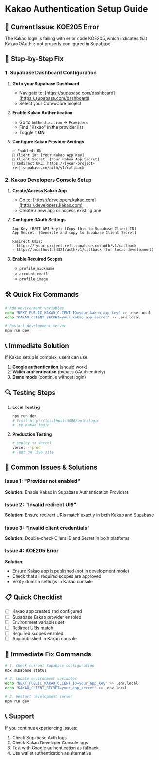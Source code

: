 # Kakao Authentication Setup Guide

## 🚨 Current Issue: KOE205 Error
The Kakao login is failing with error code KOE205, which indicates that Kakao OAuth is not properly configured in Supabase.

## 🔧 Step-by-Step Fix

### 1. Supabase Dashboard Configuration

1. **Go to your Supabase Dashboard**
   - Navigate to: [https://supabase.com/dashboard](https://supabase.com/dashboard)
   - Select your ConvoCore project

2. **Enable Kakao Authentication**
   - Go to `Authentication` → `Providers`
   - Find "Kakao" in the provider list
   - Toggle it **ON**

3. **Configure Kakao Provider Settings**
   ```
   ✅ Enabled: ON
   🔐 Client ID: [Your Kakao App Key]
   🔑 Client Secret: [Your Kakao App Secret]
   🔗 Redirect URL: https://[your-project-ref].supabase.co/auth/v1/callback
   ```

### 2. Kakao Developers Console Setup

1. **Create/Access Kakao App**
   - Go to: [https://developers.kakao.com](https://developers.kakao.com)
   - Create a new app or access existing one

2. **Configure OAuth Settings**
   ```
   App Key (REST API Key): [Copy this to Supabase Client ID]
   App Secret: [Generate and copy to Supabase Client Secret]
   
   Redirect URIs:
   - https://[your-project-ref].supabase.co/auth/v1/callback
   - http://localhost:54321/auth/v1/callback (for local development)
   ```

3. **Enable Required Scopes**
   - `profile_nickname`
   - `account_email`
   - `profile_image`

## 🛠️ Quick Fix Commands

```bash
# Add environment variables
echo "NEXT_PUBLIC_KAKAO_CLIENT_ID=your_kakao_app_key" >> .env.local
echo "KAKAO_CLIENT_SECRET=your_kakao_app_secret" >> .env.local

# Restart development server
npm run dev
```

## 📞 Immediate Solution
If Kakao setup is complex, users can use:
1. **Google authentication** (should work)
2. **Wallet authentication** (bypass OAuth entirely)
3. **Demo mode** (continue without login)

## 🔍 Testing Steps

1. **Local Testing**
   ```bash
   npm run dev
   # Visit http://localhost:3000/auth/login
   # Try Kakao login
   ```

2. **Production Testing**
   ```bash
   # Deploy to Vercel
   vercel --prod
   # Test on live site
   ```

## 🐛 Common Issues & Solutions

### Issue 1: "Provider not enabled"
**Solution:** Enable Kakao in Supabase Authentication Providers

### Issue 2: "Invalid redirect URI"
**Solution:** Ensure redirect URIs match exactly in both Kakao and Supabase

### Issue 3: "Invalid client credentials"
**Solution:** Double-check Client ID and Secret in both platforms

### Issue 4: KOE205 Error
**Solution:** 
- Ensure Kakao app is published (not in development mode)
- Check that all required scopes are approved
- Verify domain settings in Kakao console

## 📋 Quick Checklist

- [ ] Kakao app created and configured
- [ ] Supabase Kakao provider enabled
- [ ] Environment variables set
- [ ] Redirect URIs match
- [ ] Required scopes enabled
- [ ] App published in Kakao console

## 🚀 Immediate Fix Commands

```bash
# 1. Check current Supabase configuration
npx supabase status

# 2. Update environment variables
echo "NEXT_PUBLIC_KAKAO_CLIENT_ID=your_app_key" >> .env.local
echo "KAKAO_CLIENT_SECRET=your_app_secret" >> .env.local

# 3. Restart development server
npm run dev
```

## 📞 Support

If you continue experiencing issues:
1. Check Supabase Auth logs
2. Check Kakao Developer Console logs
3. Test with Google authentication as fallback
4. Use wallet authentication as alternative 